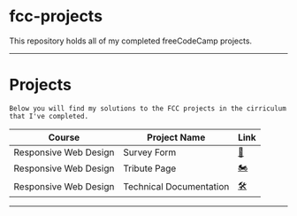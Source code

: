 # fcc-projects
This repository holds all of my completed freeCodeCamp projects.

***

# Projects

	Below you will find my solutions to the FCC projects in the cirriculum that I've completed.

| Course | Project Name | Link |
| ------ | ------------ | ---- |
| Responsive Web Design | Survey Form | [📑](https://travboz.github.io/fcc-projects/fcc_suvery_form_rwd_p1/)
| Responsive Web Design | Tribute Page | [🏍](https://travboz.github.io/fcc-projects/tribute_page/)
| Responsive Web Design | Technical Documentation | [🛠](https://travboz.github.io/fcc-projects/technical_documentation/)


***
